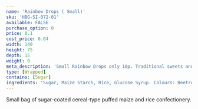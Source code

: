 ```yaml
---
name: 'Rainbow Drops ( Small)'
sku: 'HBG-SI-072-01'
available: FALSE
purchase_option: 0
price: 0.1
cost_price: 0.04
width: 140
height: 75
depth: 15
weight: 0
meta_description: 'Small Rainbow Drops only 10p. Traditional sweets and more at Humbugs Confectionery Store. Specialists in satisfying your sweet tooth!'
type: [Wrapped]
contains: [Sugar]
ingredients: 'Sugar, Maize Starch, Rice, Glucose Syrup. Colours: Beetroot, Carmine Extract, Copper Chlorophyll, Lutein, Paprika Extract'
---
```

Small bag of sugar-coated cereal-type puffed maize and rice confectionery.